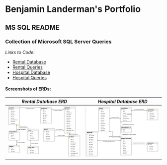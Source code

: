 # Benjamin Landerman's Portfolio

## MS SQL README

### Collection of Microsoft SQL Server Queries

*Links to Code:*
- [Rental Database](rental_database.sql "Rental Database")
- [Rental Queries](rental_queries.sql "Rental Queries")
- [Hospital Database](hospital_database.sql "Hospital Database")
- [Hospital Queries](hospital_queries.sql "Hospital Queries")

#### Screenshots of ERDs:

| *Rental Database ERD*                         | *Hospital Database ERD*                         |
|:---------------------------------------------:|:---------------------------------------------:|
|![Rental ERD](img/rental_erd.png)              |![Hospital ERD](img/hospital_erd.png)              |